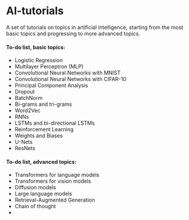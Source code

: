 # AI-tutorials
A set of tutorials on topics in artificial intelligence, starting from the most basic topics and progressing to more advanced topics.



#### To-do list, basic topics:
* Logistic Regression
* Multilayer Perceptron (MLP)
* Convolutional Neural Networks with MNIST
* Convolutional Neural Networks with CIFAR-10
* Principal Component Analysis
* Dropout
* BatchNorm
* Bi-grams and tri-grams
* Word2Vec
* RNNs
* LSTMs and bi-directional LSTMs
* Reinforcement Learning
* Weights and Biases
* U-Nets
* ResNets


#### To-do list, advanced topics:
* Transformers for language models
* Transformers for vision models
* Diffusion models
* Large language models
* Retrieval-Augmented Generation
* Chain of thought
* 

